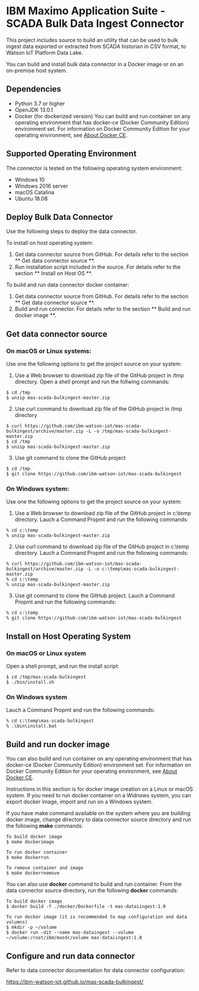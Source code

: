 # IBM Maximo Application Suite - SCADA Bulk Data Ingest Connector

This project includes source to build an utility that can be used to bulk ingest data exported
or extracted from SCADA historian in CSV format, to Watson IoT Platform Data Lake.

You can build and install bulk data connector in a Docker image or on an on-premise host system.

## Dependencies

* Python 3.7 or higher
* OpenJDK 13.0.1
* Docker (for dockerized version)
  You can build and run container on any operating environment that has docker-ce
  (Docker Community Edition) environment set.  For information on Docker Community
  Edition for your operating environment, see [About Docker CE](https://docs.docker.com/install/). 


## Supported Operating Environment

The connector is tested on the following operating system environment:

- Windows 10
- Windows 2016 server
- macOS Catalina
- Ubuntu 18.08


## Deploy Bulk Data Connector

Use the following steps to deploy the data connector.

To install on host operating system:
1. Get data connector source from GitHub. For details refer to the section ** Get data connector source **.
2. Run installation script included in the source. For details refer to the section ** Install on Host OS **.

To build and run data connector docker container:
1. Get data connector source from GitHub. For details refer to the section ** Get data connector source **.
2. Build and run connector. For details refer to the section ** Build and run docker image **.



## Get data connector source

### On macOS or Linux systems:

Use one the following options to get the project source on your system:

1. Use a Web browser to download zip file of the GitHub project in /tmp directory. Open a shell prompt and run the follwing commands:
```
$ cd /tmp
$ unzip mas-scada-bulkingest-master.zip
```
2. Use curl command to download zip file of the GitHub project in /tmp directory
```
$ curl https://github.com/ibm-watson-iot/mas-scada-bulkingest/archive/master.zip -L -o /tmp/mas-scada-bulkingest-master.zip
$ cd /tmp
$ unzip mas-scada-bulkingest-master.zip
```
3. Use git command to clone the GitHub project
```
$ cd /tmp
$ git clone https://github.com/ibm-watson-iot/mas-scada-bulkingest
```

### On Windows system:

Use one the following options to get the project source on your system:

1. Use a Web browser to download zip file of the GitHub project in c:\temp directory. Lauch a Command Propmt and run the following commands:
```
% cd c:\temp
% unzip mas-scada-bulkingest-master.zip
```
2. Use curl command to download zip file of the GitHub project in c:\temp directory. Lauch a Command Propmt and run the following commands:
```
% curl https://github.com/ibm-watson-iot/mas-scada-bulkingest/archive/master.zip -L -o c:\temp\mas-scada-bulkingest-master.zip
% cd c:\temp
% unzip mas-scada-bulkingest-master.zip
```
3. Use git command to clone the GitHub project. Lauch a Command Propmt and run the following commands:
```
% cd c:\temp 
% git clone https://github.com/ibm-watson-iot/mas-scada-bulkingest
```


## Install on Host Operating System

### On macOS or Linux system

Open a shell prompt, and run the install script:
```
$ cd /tmp/mas-scada-bulkingest
$ ./bin/install.sh
```

### On Windows system

Lauch a Command Propmt and run the following commands:
```
% cd c:\temp\mas-scada-bulkingest
% .\bin\install.bat
```


## Build and run docker image

You can also build and run container on any operating environment that has docker-ce
(Docker Community Edition) environment set.  For information on Docker Community
Edition for your operating environment, see [About Docker CE](https://docs.docker.com/install/).

Instructions in this section is for docker image creation on a Linux or macOS system. If you need to run 
docker container on a Widnows system, you can export docker image,  import and run on a Windows system.

If you have make command available on the system where you are building docker image, change directory to data connector source directory and run the following **make** commands:
```
To build docker image
$ make dockerimage

To run docker container
$ make dockerrun

To remove container and image
$ make dockerreemove
```

You can also use **docker** command to build and run container. From the data connector source directory, run the following **docker** commands:
```
To build docker image
$ docker build -f ./docker/Dockerfile -t mas-dataiingest:1.0

To run docker image (it is recommended to map configuration and data volumns)
$ mkdir -p ~/volume
$ docker run -dit --name mas-dataingest --volume ~/volume:/root/ibm/masdc/volume mas-dataiingest:1.0
```


## Configure and run data connector

Refer to data connector documentation for data connector configuration:

https://ibm-watson-iot.github.io/mas-scada-bulkingest/


